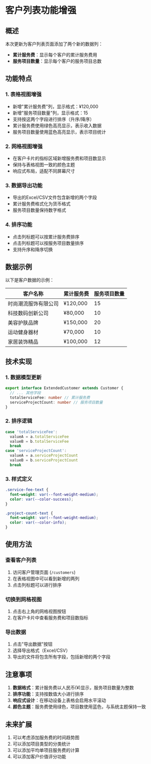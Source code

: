 # 客户列表功能增强

## 概述

本次更新为客户列表页面添加了两个新的数据列：
- **累计服务费**：显示每个客户的累计服务费用
- **服务项目数量**：显示每个客户的服务项目总数

## 功能特点

### 1. 表格视图增强
- 新增"累计服务费"列，显示格式：¥120,000
- 新增"服务项目数量"列，显示格式：15
- 支持按这两个字段进行排序（升序/降序）
- 累计服务费使用绿色高亮显示，表示收入数据
- 服务项目数量使用蓝色高亮显示，表示项目统计

### 2. 网格视图增强
- 在客户卡片的指标区域新增服务费和项目数显示
- 保持与表格视图一致的颜色主题
- 响应式布局，适配不同屏幕尺寸

### 3. 数据导出功能
- 导出的Excel/CSV文件包含新增的两个字段
- 累计服务费格式化为货币格式
- 服务项目数量保持数字格式

### 4. 排序功能
- 点击列标题可以按累计服务费排序
- 点击列标题可以按服务项目数量排序
- 支持升序和降序切换

## 数据示例

以下是客户数据的示例：

| 客户名称 | 累计服务费 | 服务项目数量 |
|---------|-----------|-------------|
| 时尚潮流服饰有限公司 | ¥120,000 | 15 |
| 科技数码创新公司 | ¥80,000 | 10 |
| 美容护肤品牌 | ¥150,000 | 20 |
| 运动健身器材 | ¥70,000 | 10 |
| 家居装饰精品 | ¥100,000 | 12 |

## 技术实现

### 1. 数据模型更新
```typescript
export interface ExtendedCustomer extends Customer {
  // ... 其他字段
  totalServiceFee: number // 累计服务费
  serviceProjectCount: number // 服务项目数量
}
```

### 2. 排序逻辑
```typescript
case 'totalServiceFee':
  valueA = a.totalServiceFee
  valueB = b.totalServiceFee
  break
case 'serviceProjectCount':
  valueA = a.serviceProjectCount
  valueB = b.serviceProjectCount
  break
```

### 3. 样式定义
```css
.service-fee-text {
  font-weight: var(--font-weight-medium);
  color: var(--color-success);
}

.project-count-text {
  font-weight: var(--font-weight-medium);
  color: var(--color-info);
}
```

## 使用方法

### 查看客户列表
1. 访问客户管理页面 (`/customers`)
2. 在表格视图中可以看到新增的两列
3. 点击列标题可以进行排序

### 切换到网格视图
1. 点击右上角的网格视图按钮
2. 在客户卡片中查看服务费和项目数指标

### 导出数据
1. 点击"导出数据"按钮
2. 选择导出格式（Excel/CSV）
3. 导出的文件将包含所有字段，包括新增的两个字段

## 注意事项

1. **数据格式**：累计服务费以人民币(¥)显示，服务项目数量为整数
2. **排序功能**：支持按数值大小进行排序
3. **响应式设计**：在移动设备上表格会启用水平滚动
4. **颜色主题**：服务费使用绿色，项目数使用蓝色，与系统主题保持一致

## 未来扩展

1. 可以考虑添加服务费的时间趋势图
2. 可以添加项目类型的分类统计
3. 可以添加平均单项目服务费的计算
4. 可以添加客户价值评分功能 